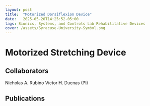 ```yaml
---
layout: post
title:  "Motorized Dorsiflexion Device"
date:   2025-05-20T14:25:52-05:00
tags: Bionics, Systems, and Controls Lab Rehabilitative Devices
cover: /assets/Syracuse-University-Symbol.png
---
```


# Motorized Stretching Device

## Collaborators
Nicholas A. Rubino
Victor H. Duenas (PI)

## Publications


